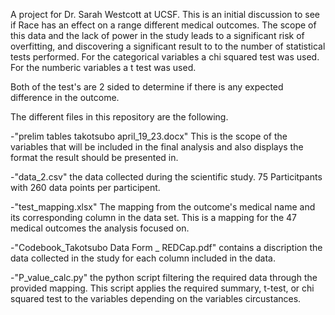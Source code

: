 A project for Dr. Sarah Westcott at UCSF. This is an initial discussion to see if Race has an effect on a range different medical outcomes. 
The scope of this data and the lack of power in the study leads to a significant risk of overfitting, and discovering a significant result to to the number of statistical tests performed. For the categorical variables a chi squared test was used. For the numberic variables a t test was used.

Both of the test's are 2 sided to determine if there is any expected difference in the outcome.

The different files in this repository are the following. 


-"prelim tables takotsubo april_19_23.docx" This is the scope of the variables that will be included in the final analysis and also displays the format the result should be presented in. 

-"data_2.csv" the data collected during the scientific study. 75 Particitpants with 260 data points per participent.

-"test_mapping.xlsx" The mapping from the outcome's medical name and its corresponding column  in the data set. This is a mapping for the 47 medical outcomes the analysis focused on. 

-"Codebook_Takotsubo Data Form _ REDCap.pdf" contains a discription the data collected in the study for each column included in the data. 

-"P_value_calc.py" the python script filtering the required data through the provided mapping. This script applies the required summary, t-test, or chi squared test to the variables depending on the variables circustances. 

